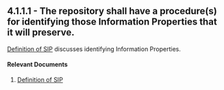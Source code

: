 ## 4.1.1.1 - The repository shall have a procedure(s) for identifying those Information Properties that it will preserve.

[Definition of
SIP](Definition_of_SIP#Content_Information_and_Information_Properties "wikilink")
discusses identifying Information Properties.

#### Relevant Documents

1.  [Definition of SIP](Definition_of_SIP "wikilink")